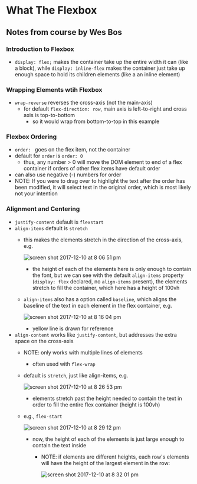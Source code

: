 # What The Flexbox
## Notes from course by Wes Bos

### Introduction to Flexbox
* `display: flex;` makes the container take up the entire width it can (like a block), while `display: inline-flex` makes the container just take up enough space to hold its children elements (like a an inline element)

### Wrapping Elements wtih Flexbox
* `wrap-reverse` reverses the cross-axis (not the main-axis)
    * for default `flex-direction: row`, main axis is left-to-right and cross axis is top-to-bottom
        * so it would wrap from bottom-to-top in this example

### Flexbox Ordering
* `order: ` goes on the flex item, not the container
* default for `order` is `order: 0`
    * thus, any number > 0 will move the DOM element to end of a flex container if orders of other flex items have default order
* can also use negative (-) numbers for order
* NOTE: If you were to drag over to highlight the text after the order has been modified, it will select text in the original order, which is most likely not your intention

### Alignment and Centering
* `justify-content` default is `flexstart`
* `align-items` default is `stretch`
    *  this makes the elements stretch in the direction of the cross-axis, e.g.

        ![screen shot 2017-12-10 at 8 06 51 pm](https://user-images.githubusercontent.com/15662012/33815367-b570af78-dde5-11e7-88a5-43a7b4d1a4df.png)
        * the height of each of the elements here is only enough to contain the font, but we can see with the default `align-items` property (`display: flex` declared, no `align-items` present), the elements stretch to fill the container, which here has a height of 100vh
    * `align-items` also has a option called `baseline`, which aligns the baseline of the text in each element in the flex container, e.g.

        ![screen shot 2017-12-10 at 8 16 04 pm](https://user-images.githubusercontent.com/15662012/33815532-0aa6e0ba-dde7-11e7-9f2d-f879296fcedb.png)
        * yellow line is drawn for reference
* `align-content` works like `justify-content`, but addresses the extra space on the cross-axis
    * NOTE: only works with multiple lines of elements
        * often used with `flex-wrap`
    * default is `stretch`, just like align-items, e.g.

        ![screen shot 2017-12-10 at 8 26 53 pm](https://user-images.githubusercontent.com/15662012/33815728-858092da-dde8-11e7-9e61-f05bec201dfd.png)
        * elements stretch past the height needed to contain the text in order to fill the entire flex container (height is 100vh)
    * e.g., `flex-start`

        ![screen shot 2017-12-10 at 8 29 12 pm](https://user-images.githubusercontent.com/15662012/33815764-da826038-dde8-11e7-9a2a-247fa9d4d757.png)
        * now, the height of each of the elements is just large enough to contain the text inside
            * NOTE: if elements are different heights, each row's elements will have the height of the largest element in the row:

                ![screen shot 2017-12-10 at 8 32 01 pm](https://user-images.githubusercontent.com/15662012/33815809-363da496-dde9-11e7-968f-dc5d41d91c58.png)
        



